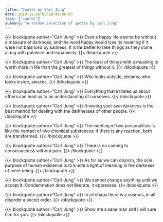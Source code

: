 ```yaml
---
title: "Quotes by Carl Jung"
date: 2018-12-26T00:29:41-06:00
tags: ["quotes"]
summary: "A random selection of quotes by Carl Jung"
---
```


{{< blockquote author="Carl Jung" >}}
Even a happy life cannot be without a measure of darkness, and the word happy would lose its meaning if it were not balanced by sadness. It is far better to take things as they come along with patience and equanimity.
{{< /blockquote >}}

{{< blockquote author="Carl Jung" >}}
The least of things with a meaning is worth more in life than the greatest of things without it.
{{< /blockquote >}}

{{< blockquote author="Carl Jung" >}}
Who looks outside, dreams; who looks inside, awakes.
{{< /blockquote >}}

{{< blockquote author="Carl Jung" >}}
Everything that irritates us about others can lead us to an understanding of ourselves.
{{< /blockquote >}}

{{< blockquote author="Carl Jung" >}}
Knowing your own darkness is the best method for dealing with the darknesses of other people.
{{< /blockquote >}}

{{< blockquote author="Carl Jung" >}}
The meeting of two personalities is like the contact of two chemical substances: if there is any reaction, both are transformed.
{{< /blockquote >}}

{{< blockquote author="Carl Jung" >}}
There is no coming to consciousness without pain.
{{< /blockquote >}}

{{< blockquote author="Carl Jung" >}}
As far as we can discern, the sole purpose of human existence is to kindle a light of meaning in the darkness of mere being.
{{< /blockquote >}}

{{< blockquote author="Carl Jung" >}}
We cannot change anything until we accept it. Condemnation does not liberate, it oppresses.
{{< /blockquote >}}

{{< blockquote author="Carl Jung" >}}
In all chaos there is a cosmos, in all disorder a secret order.
{{< /blockquote >}}

{{< blockquote author="Carl Jung" >}}
Show me a sane man and I will cure him for you.
{{< /blockquote >}}
